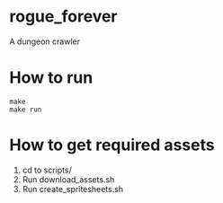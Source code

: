 # rogue_forever
A dungeon crawler

How to run
==========
```
make
make run
```

How to get required assets
==========================
1. cd to scripts/
2. Run download_assets.sh
3. Run create_spritesheets.sh
